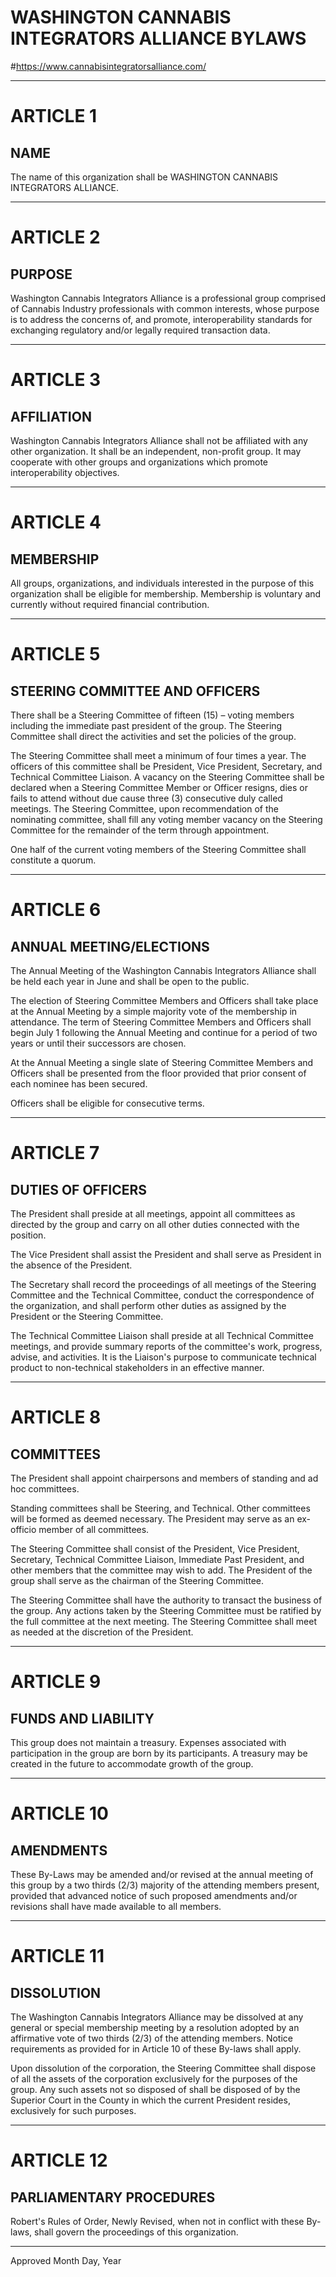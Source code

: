 # WASHINGTON CANNABIS INTEGRATORS ALLIANCE BYLAWS

#https://www.cannabisintegratorsalliance.com/

----------------------------------------

# ARTICLE 1

## NAME

The name of this organization shall be WASHINGTON CANNABIS INTEGRATORS ALLIANCE.

----------------------------------------

# ARTICLE 2

## PURPOSE

Washington Cannabis Integrators Alliance is a professional group comprised of Cannabis 
Industry professionals with common interests, whose purpose is to address the concerns 
of, and promote, interoperability standards for exchanging regulatory and/or legally 
required transaction data.

----------------------------------------

# ARTICLE 3

## AFFILIATION

Washington Cannabis Integrators Alliance shall not be affiliated with any other organization. 
It shall be an independent, non-profit group. It may cooperate with other groups and 
organizations which promote interoperability objectives.

----------------------------------------

# ARTICLE 4

## MEMBERSHIP

All groups, organizations, and individuals interested in the purpose of this organization 
shall be eligible for membership. Membership is voluntary and currently without required 
financial contribution.

----------------------------------------

# ARTICLE 5

## STEERING COMMITTEE AND OFFICERS

There shall be a Steering Committee of fifteen (15) – voting members including the
immediate past president of the group. The Steering Committee shall direct the activities 
and set the policies of the group. 

The Steering Committee shall meet a minimum of four times a year. The officers of this 
committee shall be President, Vice President, Secretary, and Technical Committee 
Liaison. A vacancy on the Steering Committee shall be declared when a Steering Committee 
Member or Officer resigns, dies or fails to attend without due cause three (3) consecutive 
duly called meetings. The Steering Committee, upon recommendation of the nominating committee, 
shall fill any voting member vacancy on the Steering Committee for the remainder of the term 
through appointment.

One half of the current voting members of the Steering Committee shall constitute a quorum.

----------------------------------------

# ARTICLE 6

## ANNUAL MEETING/ELECTIONS

The Annual Meeting of the Washington Cannabis Integrators Alliance shall be held
each year in June and shall be open to the public.

The election of Steering Committee Members and Officers shall take place at the Annual 
Meeting by a simple majority vote of the membership in attendance. The term of Steering 
Committee Members and Officers shall begin July 1 following the Annual Meeting and continue 
for a period of two years or until their successors are chosen.

At the Annual Meeting a single slate of Steering Committee Members and Officers shall be
presented from the floor provided that prior consent of each nominee has been secured.

Officers shall be eligible for consecutive terms.

----------------------------------------

# ARTICLE 7

## DUTIES OF OFFICERS

The President shall preside at all meetings, appoint all committees as directed by the
group and carry on all other duties connected with the position.

The Vice President shall assist the President and shall serve as President in the absence of
the President.

The Secretary shall record the proceedings of all meetings of the Steering Committee and
the Technical Committee, conduct the correspondence of the organization, and shall
perform other duties as assigned by the President or the Steering Committee.

The Technical Committee Liaison shall preside at all Technical Committee meetings, and
provide summary reports of the committee's work, progress, advise, and activities. It is the
Liaison's purpose to communicate technical product to non-technical stakeholders in an
effective manner.


----------------------------------------

# ARTICLE 8

## COMMITTEES

The President shall appoint chairpersons and members of standing and ad hoc
committees.

Standing committees shall be Steering, and Technical. Other committees will be formed as 
deemed necessary. The President may serve as an ex-officio member of all committees.

The Steering Committee shall consist of the President, Vice President, Secretary,
Technical Committee Liaison, Immediate Past President, and other members that the committee 
may wish to add. The President of the group shall serve as the chairman of the Steering 
Committee. 

The Steering Committee shall have the authority to transact the business of
the group. Any actions taken by the Steering Committee must be ratified by the
full committee at the next meeting. The Steering Committee shall meet as needed at the 
discretion of the President.

----------------------------------------

# ARTICLE 9

## FUNDS AND LIABILITY

This group does not maintain a treasury. Expenses associated with participation in the 
group are born by its participants. A treasury may be created in the future to accommodate
growth of the group.

----------------------------------------

# ARTICLE 10

## AMENDMENTS

These By-Laws may be amended and/or revised at the annual meeting of this group
by a two thirds (2/3) majority of the attending members present, provided
that advanced notice of such proposed amendments and/or revisions shall have made
available to all members.

----------------------------------------

# ARTICLE 11

## DISSOLUTION

The Washington Cannabis Integrators Alliance may be dissolved at any general or
special membership meeting by a resolution adopted by an affirmative vote of two thirds
(2/3) of the attending members. Notice requirements as provided for in Article 10 of
these By-laws shall apply.

Upon dissolution of the corporation, the Steering Committee shall dispose of all the assets 
of the corporation exclusively for the purposes of the group. Any such assets not so disposed 
of shall be disposed of by the Superior Court in the County in which the current President
resides, exclusively for such purposes.

----------------------------------------

# ARTICLE 12
## PARLIAMENTARY PROCEDURES

Robert's Rules of Order, Newly Revised, when not in conflict with these By-laws, shall
govern the proceedings of this organization.

----------------------------------------

Approved Month Day, Year
